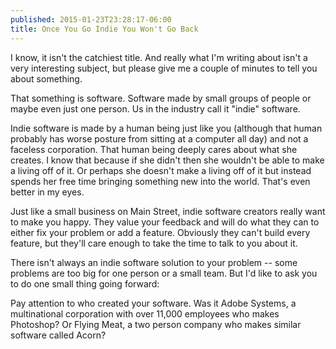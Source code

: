 ```yaml
---
published: 2015-01-23T23:28:17-06:00
title: Once You Go Indie You Won't Go Back
---
```

I know, it isn't the catchiest title. And really what I'm writing about isn't a very interesting subject, but please give me a couple of minutes to tell you about something.

That something is software. Software made by small groups of people or maybe even just one person. Us in the industry call it "indie" software.

Indie software is made by a human being just like you (although that human probably has worse posture from sitting at a computer all day) and not a faceless corporation. That human being deeply cares about what she creates. I know that because if she didn't then she wouldn't be able to make a living off of it. Or perhaps she doesn't make a living off of it but instead spends her free time bringing something new into the world. That's even better in my eyes.

Just like a small business on Main Street, indie software creators really want to make you happy. They value your feedback and will do what they can to either fix your problem or add a feature. Obviously they can't build every feature, but they'll care enough to take the time to talk to you about it.

There isn't always an indie software solution to your problem -- some problems are too big for one person or a small team. But I'd like to ask you to do one small thing going forward:

Pay attention to who created your software. Was it Adobe Systems, a multinational corporation with over 11,000 employees who makes Photoshop? Or Flying Meat, a two person company who makes similar software called Acorn?